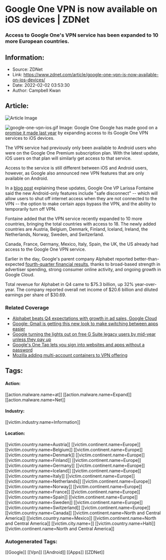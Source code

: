# Google One VPN is now available on iOS devices | ZDNet
### Access to Google One's VPN service has been expanded to 10 more European countries.

## Information:
+ Source: ZDNet
+ Link: https://www.zdnet.com/article/google-one-vpn-is-now-available-on-ios-devices/
+ Date: 2022-02-02 03:53:30
+ Author: Campbell Kwan


## Article:
![Article Image](https://www.zdnet.com/a/img/resize/972def1bba30b1ef2db3a22016ef33018b774c71/2022/02/02/5ace62d4-586f-4e56-916c-89346919a05f/google-one-vpn-ios.gif?width=770&height=578&fit=crop&auto=webp)

![google-one-vpn-ios.gif](https://www.zdnet.com/a/img/resize/03bd47b4576f9c6d13b380dc731c94621a6f1f73/2022/02/02/5ace62d4-586f-4e56-916c-89346919a05f/google-one-vpn-ios.gif?width=370&fit=bounds&auto=webp)
 Image: Google One
 Google has made good on a [promise it made last year](https://www.zdnet.com/article/googles-fi-vpn-is-coming-to-iphones-soon/) by expanding access to its Google One VPN services to iOS devices. 

The VPN service had previously only been available to Android users who were on the Google One Premium subscription plan. With the latest update, iOS users on that plan will similarly get access to that service.

Access to the service is still different between iOS and Android users, however, as Google also announced new VPN features that are only available on Android. 

In a [blog post](https://blog.google/products/google-one/vpn-by-google-one-ios/) explaining these updates, Google One VP Larissa Fontaine said the new Android-only features include "safe disconnect" -- which will allow users to shut off internet access when they are not connected to the VPN -- the option to make certain apps bypass the VPN, and the ability to temporarily turn off VPN. 

Fontaine added that the VPN service recently expanded to 10 more countries, bringing the total countries with access to 18. The newly added countries are Austria, Belgium, Denmark, Finland, Iceland, Ireland, the Netherlands, Norway, Sweden, and Switzerland. 

Canada, France, Germany, Mexico, Italy, Spain, the UK, the US already had access to the Google One VPN service. 

Earlier in the day, Google's parent company Alphabet reported better-than-expected [fourth-quarter financial results](https://www.zdnet.com/article/alphabet-beats-in-q4-with-strong-growth-in-ad-sales-google-cloud/), thanks to broad-based strength in advertiser spending, strong consumer online activity, and ongoing growth in Google Cloud. 






Total revenue for Alphabet in Q4 came to $75.3 billion, up 32% year-over-year. The company reported overall net income of $20.6 billion and diluted earnings per share of $30.69. 

### Related Coverage

* [Alphabet beats Q4 expectations with growth in ad sales, Google Cloud](/article/alphabet-beats-in-q4-with-strong-growth-in-ad-sales-google-cloud/)
* [Google: Gmail is getting this new look to make switching between apps easier](/article/google-gmail-is-getting-this-new-look-to-make-switching-between-apps-easier/)
* [Google turning the lights out on free G Suite legacy users by mid-year unless they pay up](/article/google-turning-the-lights-out-on-free-g-suite-legacy-users-by-mid-year-unless-they-pay-up/)
* [Google's One Tap lets you sign into websites and apps without a password](/article/googles-one-tap-lets-you-sign-into-websites-and-apps-without-a-password/)
* [Mozilla adding multi-account containers to VPN offering](/article/mozilla-adding-multi-account-containers-to-vpn-offering/)





## Tags:

#### Action:
[[action.malware.name=at]] [[action.malware.name=Expand]] [[action.malware.name=Net]]

#### Industry:
[[victim.industry.name=Information]]

#### Location:
[[victim.country.name=Austria]] [[victim.continent.name=Europe]] [[victim.country.name=Belgium]] [[victim.continent.name=Europe]] [[victim.country.name=Denmark]] [[victim.continent.name=Europe]] [[victim.country.name=Finland]] [[victim.continent.name=Europe]] [[victim.country.name=Germany]] [[victim.continent.name=Europe]] [[victim.country.name=Iceland]] [[victim.continent.name=Europe]] [[victim.country.name=Italy]] [[victim.continent.name=Europe]] [[victim.country.name=Netherlands]] [[victim.continent.name=Europe]] [[victim.country.name=Norway]] [[victim.continent.name=Europe]] [[victim.country.name=France]] [[victim.continent.name=Europe]] [[victim.country.name=Spain]] [[victim.continent.name=Europe]] [[victim.country.name=Sweden]] [[victim.continent.name=Europe]] [[victim.country.name=Switzerland]] [[victim.continent.name=Europe]] [[victim.country.name=Canada]] [[victim.continent.name=North and Central America]] [[victim.country.name=Mexico]] [[victim.continent.name=North and Central America]] [[victim.city.name=]] [[victim.country.name=Haiti]] [[victim.continent.name=North and Central America]]

### Autogenerated Tags:
[[Google]] [[Vpn]] [[Android]] [[Apps]] [[ZDNet]]

